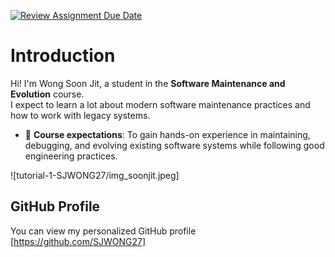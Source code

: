 [![Review Assignment Due Date](https://classroom.github.com/assets/deadline-readme-button-22041afd0340ce965d47ae6ef1cefeee28c7c493a6346c4f15d667ab976d596c.svg)](https://classroom.github.com/a/LQr4ft17)
# Introduction
Hi! I'm Wong Soon Jit, a student in the **Software Maintenance and Evolution** course.  
I expect to learn a lot about modern software maintenance practices and how to work with legacy systems.  

- 🧠 **Course expectations**: To gain hands-on experience in maintaining, debugging, and evolving existing software systems while following good engineering practices.  


![tutorial-1-SJWONG27/img_soonjit.jpeg]

## GitHub Profile

You can view my personalized GitHub profile [https://github.com/SJWONG27]

